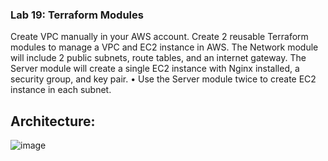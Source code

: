 
### Lab 19: Terraform Modules
Create VPC manually in your AWS account.
Create 2 reusable Terraform modules to manage a VPC and EC2 instance in AWS.
﻿﻿﻿The Network module will include 2 public subnets, route tables, and an internet gateway.
﻿﻿﻿The Server module will create a single EC2 instance with Nginx installed, a security group, and key pair.
• Use the Server module twice to create EC2 instance in each subnet.

## Architecture:
![image](https://github.com/user-attachments/assets/afaaffbc-1bd7-4ce7-8fe6-327fb71e50e0)

